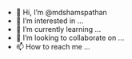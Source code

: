 - 👋 Hi, I’m @mdshamspathan
- 👀 I’m interested in ...
- 🌱 I’m currently learning ...
- 💞️ I’m looking to collaborate on ...
- 📫 How to reach me ...

<!---
mdshamspathan/mdshamspathan is a ✨ special ✨ repository because its `README.md` (this file) appears on your GitHub profile.
You can click the Preview link to take a look at your changes.
--->
